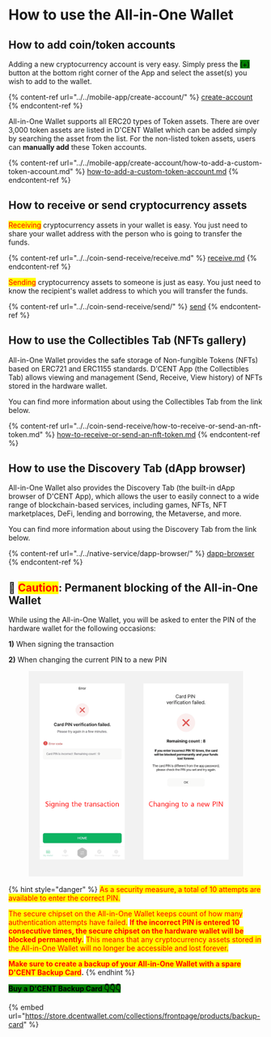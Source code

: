# How to use the All-in-One Wallet

## How to add coin/token accounts

Adding a new cryptocurrency account is very easy. Simply press the <mark style="background-color:green;">(+)</mark> button at the bottom right corner of the App and select the asset(s) you wish to add to the wallet.&#x20;

{% content-ref url="../../mobile-app/create-account/" %}
[create-account](../../mobile-app/create-account/)
{% endcontent-ref %}

All-in-One Wallet supports all ERC20 types of Token assets. There are over 3,000 token assets are listed in D'CENT Wallet which can be added simply by searching the asset from the list. For the non-listed token assets, users can **manually add** these Token accounts.

{% content-ref url="../../mobile-app/create-account/how-to-add-a-custom-token-account.md" %}
[how-to-add-a-custom-token-account.md](../../mobile-app/create-account/how-to-add-a-custom-token-account.md)
{% endcontent-ref %}

## How to receive or send cryptocurrency assets

<mark style="color:red;">Receiving</mark> cryptocurrency assets in your wallet is easy. You just need to share your wallet address with the person who is going to transfer the funds.

{% content-ref url="../../coin-send-receive/receive.md" %}
[receive.md](../../coin-send-receive/receive.md)
{% endcontent-ref %}

<mark style="color:red;">Sending</mark> cryptocurrency assets to someone is just as easy. You just need to know the recipient's wallet address to which you will transfer the funds.

{% content-ref url="../../coin-send-receive/send/" %}
[send](../../coin-send-receive/send/)
{% endcontent-ref %}

## How to use the Collectibles Tab (NFTs gallery)

All-in-One Wallet provides the safe storage of Non-fungible Tokens (NFTs) based on ERC721 and ERC1155 standards. D'CENT App (the Collectibles Tab) allows viewing and management (Send, Receive, View history) of NFTs stored in the hardware wallet.

You can find more information about using the Collectibles Tab from the link below.

{% content-ref url="../../coin-send-receive/how-to-receive-or-send-an-nft-token.md" %}
[how-to-receive-or-send-an-nft-token.md](../../coin-send-receive/how-to-receive-or-send-an-nft-token.md)
{% endcontent-ref %}

## How to use the Discovery Tab (dApp browser)

All-in-One Wallet also provides the Discovery Tab (the built-in dApp browser of D'CENT App), which allows the user to easily connect to a wide range of blockchain-based services, including games, NFTs, NFT marketplaces, DeFi, lending and borrowing, the Metaverse, and more.

You can find more information about using the Discovery Tab from the link below.

{% content-ref url="../../native-service/dapp-browser/" %}
[dapp-browser](../../native-service/dapp-browser/)
{% endcontent-ref %}

## 🚨 <mark style="color:red;">Caution</mark>: Permanent blocking of the All-in-One Wallet

While using the All-in-One Wallet, you will be asked to enter the PIN of the hardware wallet for the following occasions:&#x20;

**1)** When signing the transaction

**2)** When changing the current PIN to a new PIN

<div align="left"><figure><img src="../../.gitbook/assets/PIN-eng.png" alt=""><figcaption></figcaption></figure></div>

{% hint style="danger" %}
<mark style="color:red;">As a security measure, a total of 10 attempts are available to enter the correct PIN.</mark>&#x20;

<mark style="color:red;">The secure chipset on the All-in-One Wallet keeps count of how many authentication attempts have failed.</mark> <mark style="color:red;"></mark><mark style="color:red;">**If the incorrect PIN is entered 10 consecutive times, the secure chipset on the hardware wallet will be blocked permanently.**</mark> <mark style="color:red;"></mark><mark style="color:red;">This means that any cryptocurrency assets stored in the All-in-One Wallet will no longer be accessible and lost forever.</mark>



<mark style="color:red;">**Make sure to create a backup of your All-in-One Wallet with a spare D'CENT Backup Card**</mark>**.**
{% endhint %}

<mark style="background-color:green;">**Buy a D'CENT Backup Card  👇👇👇**</mark>

{% embed url="https://store.dcentwallet.com/collections/frontpage/products/backup-card" %}

